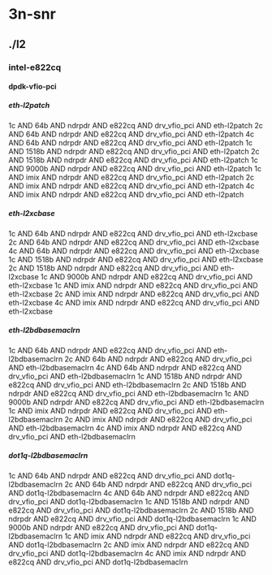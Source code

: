 # 3n-snr
## ./l2
### intel-e822cq
#### dpdk-vfio-pci
##### eth-l2patch
1c AND 64b AND ndrpdr AND e822cq AND drv_vfio_pci AND eth-l2patch
2c AND 64b AND ndrpdr AND e822cq AND drv_vfio_pci AND eth-l2patch
4c AND 64b AND ndrpdr AND e822cq AND drv_vfio_pci AND eth-l2patch
1c AND 1518b AND ndrpdr AND e822cq AND drv_vfio_pci AND eth-l2patch
2c AND 1518b AND ndrpdr AND e822cq AND drv_vfio_pci AND eth-l2patch
1c AND 9000b AND ndrpdr AND e822cq AND drv_vfio_pci AND eth-l2patch
1c AND imix AND ndrpdr AND e822cq AND drv_vfio_pci AND eth-l2patch
2c AND imix AND ndrpdr AND e822cq AND drv_vfio_pci AND eth-l2patch
4c AND imix AND ndrpdr AND e822cq AND drv_vfio_pci AND eth-l2patch
##### eth-l2xcbase
1c AND 64b AND ndrpdr AND e822cq AND drv_vfio_pci AND eth-l2xcbase
2c AND 64b AND ndrpdr AND e822cq AND drv_vfio_pci AND eth-l2xcbase
4c AND 64b AND ndrpdr AND e822cq AND drv_vfio_pci AND eth-l2xcbase
1c AND 1518b AND ndrpdr AND e822cq AND drv_vfio_pci AND eth-l2xcbase
2c AND 1518b AND ndrpdr AND e822cq AND drv_vfio_pci AND eth-l2xcbase
1c AND 9000b AND ndrpdr AND e822cq AND drv_vfio_pci AND eth-l2xcbase
1c AND imix AND ndrpdr AND e822cq AND drv_vfio_pci AND eth-l2xcbase
2c AND imix AND ndrpdr AND e822cq AND drv_vfio_pci AND eth-l2xcbase
4c AND imix AND ndrpdr AND e822cq AND drv_vfio_pci AND eth-l2xcbase
##### eth-l2bdbasemaclrn
1c AND 64b AND ndrpdr AND e822cq AND drv_vfio_pci AND eth-l2bdbasemaclrn
2c AND 64b AND ndrpdr AND e822cq AND drv_vfio_pci AND eth-l2bdbasemaclrn
4c AND 64b AND ndrpdr AND e822cq AND drv_vfio_pci AND eth-l2bdbasemaclrn
1c AND 1518b AND ndrpdr AND e822cq AND drv_vfio_pci AND eth-l2bdbasemaclrn
2c AND 1518b AND ndrpdr AND e822cq AND drv_vfio_pci AND eth-l2bdbasemaclrn
1c AND 9000b AND ndrpdr AND e822cq AND drv_vfio_pci AND eth-l2bdbasemaclrn
1c AND imix AND ndrpdr AND e822cq AND drv_vfio_pci AND eth-l2bdbasemaclrn
2c AND imix AND ndrpdr AND e822cq AND drv_vfio_pci AND eth-l2bdbasemaclrn
4c AND imix AND ndrpdr AND e822cq AND drv_vfio_pci AND eth-l2bdbasemaclrn
##### dot1q-l2bdbasemaclrn
1c AND 64b AND ndrpdr AND e822cq AND drv_vfio_pci AND dot1q-l2bdbasemaclrn
2c AND 64b AND ndrpdr AND e822cq AND drv_vfio_pci AND dot1q-l2bdbasemaclrn
4c AND 64b AND ndrpdr AND e822cq AND drv_vfio_pci AND dot1q-l2bdbasemaclrn
1c AND 1518b AND ndrpdr AND e822cq AND drv_vfio_pci AND dot1q-l2bdbasemaclrn
2c AND 1518b AND ndrpdr AND e822cq AND drv_vfio_pci AND dot1q-l2bdbasemaclrn
1c AND 9000b AND ndrpdr AND e822cq AND drv_vfio_pci AND dot1q-l2bdbasemaclrn
1c AND imix AND ndrpdr AND e822cq AND drv_vfio_pci AND dot1q-l2bdbasemaclrn
2c AND imix AND ndrpdr AND e822cq AND drv_vfio_pci AND dot1q-l2bdbasemaclrn
4c AND imix AND ndrpdr AND e822cq AND drv_vfio_pci AND dot1q-l2bdbasemaclrn